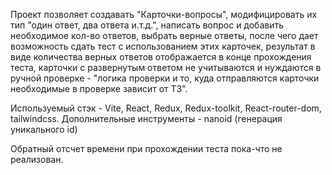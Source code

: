 Проект позволяет создавать "Карточки-вопросы", модифицировать их тип "один ответ, два ответа и.т.д.", написать вопрос и добавить необходимое кол-во ответов, выбрать верные ответы, после чего дает возможность сдать тест с использованием этих карточек, результат в виде количества верных ответов отображается в конце прохождения теста, карточки с развернутым ответом не учитываются и нуждаются в ручной проверке - "логика проверки и то, куда отправляются карточки необходимые в проверке зависит от ТЗ".

Используемый стэк - Vite, React, Redux, Redux-toolkit, React-router-dom, tailwindcss. 
Дополнительные инструменты - nanoid (генерация уникального id) 

Обратный отсчет времени при прохождении теста пока-что не реализован.
